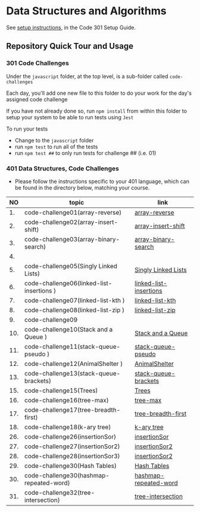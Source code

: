# Data Structures and Algorithms

See [setup instructions](https://codefellows.github.io/setup-guide/code-301/3-code-challenges), in the Code 301 Setup Guide.

## Repository Quick Tour and Usage

### 301 Code Challenges

Under the `javascript` folder, at the top level, is a sub-folder called `code-challenges`

Each day, you'll add one new file to this folder to do your work for the day's assigned code challenge

If you have not already done so, run `npm install` from within this folder to setup your system to be able to run tests using `Jest`

To run your tests

- Change to the `javascript` folder
- run `npm test` to run all of the tests
- run `npm test ##` to only run tests for challenge ## (i.e. 01)

### 401 Data Structures, Code Challenges

- Please follow the instructions specific to your 401 language, which can be 
found in the directory below, matching your course.


|  NO  |topic            |  link             |
|  -  | - | - |
| 1.  | code-challenge01(array-reverse) | [array-reverse](https://github.com/marwanrawshedh/data-structures-and-algorithms/blob/main/javascript-401/code-challenge01/README.md) |
| 2.  | code-challenge02(array-insert-shift) |  [array-insert-shift](https://github.com/marwanrawshedh/data-structures-and-algorithms/blob/main/javascript-401/code-challenge02/README.md) |
| 3.  | code-challenge03(array-binary-search)  | [array-binary-search](https://github.com/marwanrawshedh/data-structures-and-algorithms/blob/main/javascript-401/code-challenge03/README.md)  |
| 4.  |   |   |
| 5.  |  code-challenge05(Singly Linked Lists) | [Singly Linked Lists](https://github.com/marwanrawshedh/data-structures-and-algorithms/blob/main/javascript-401/code-challenge05/README.md)  |
| 6.  | code-challenge06(linked-list-insertions ) | [linked-list-insertions](https://github.com/marwanrawshedh/data-structures-and-algorithms/blob/main/javascript-401/code-challenge06/README.md)   |
| 7.  | code-challenge07(linked-list-kth ) | [linked-list-kth](https://github.com/marwanrawshedh/data-structures-and-algorithms/blob/main/javascript-401/code-challenge07/README.md)   |
| 8.  | code-challenge08(linked-list-zip ) | [linked-list-zip](https://github.com/marwanrawshedh/data-structures-and-algorithms/blob/main/javascript-401/code-challenge08/README.md)   |
| 9.  | code-challenge09 |    |
| 10.  | code-challenge10(Stack and a Queue ) | [Stack and a Queue](https://github.com/marwanrawshedh/data-structures-and-algorithms/blob/main/javascript-401/code-challenge10/README.md)   |
| 11.  | code-challenge11(stack-queue-pseudo ) | [stack-queue-pseudo](https://github.com/marwanrawshedh/data-structures-and-algorithms/blob/main/javascript-401/code-challenge11/README.md)   |
| 12.  | code-challenge12(AnimalShelter ) | [AnimalShelter](https://github.com/marwanrawshedh/data-structures-and-algorithms/blob/main/javascript-401/code-challenge12/README.md)   |
| 13.  | code-challenge13(stack-queue-brackets) | [stack-queue-brackets](https://github.com/marwanrawshedh/data-structures-and-algorithms/blob/main/javascript-401/code-challenge13/README.md)   |
| 15.  | code-challenge15(Trees) | [Trees](https://github.com/marwanrawshedh/data-structures-and-algorithms/blob/main/javascript-401/code-challenge15/README.md)   |
| 16.  | code-challenge16(tree-max) | [tree-max](https://github.com/marwanrawshedh/data-structures-and-algorithms/blob/main/javascript-401/code-challenge16/README.md)   |
| 17.  | code-challenge17(tree-breadth-first) | [tree-breadth-first](https://github.com/marwanrawshedh/data-structures-and-algorithms/blob/main/javascript-401/code-challenge17/README.md)   |
| 18.  | code-challenge18(k-ary tree) | [k-ary tree](https://github.com/marwanrawshedh/data-structures-and-algorithms/blob/main/javascript-401/code-challenge18/README.md)   |
| 26.  | code-challenge26(insertionSor) | [insertionSor](https://github.com/marwanrawshedh/data-structures-and-algorithms/blob/main/javascript-401/code-challenge26/README.md)   |
| 27.  | code-challenge27(insertionSor2) | [insertionSor2](https://github.com/marwanrawshedh/data-structures-and-algorithms/blob/main/javascript-401/code-challenge27/README.md)   |
| 28.  | code-challenge28(insertionSor3) | [insertionSor2](https://github.com/marwanrawshedh/data-structures-and-algorithms/blob/main/javascript-401/code-challenge28/README.md)   |
| 29.  | code-challenge30(Hash Tables) | [Hash Tables](https://github.com/marwanrawshedh/data-structures-and-algorithms/blob/main/javascript-401/code-challenge30/README.md)   |
| 30.  | code-challenge30(hashmap-repeated-word) | [hashmap-repeated-word](https://github.com/marwanrawshedh/data-structures-and-algorithms/blob/main/javascript-401/code-challenge31/README.md)   |
| 31.  | code-challenge32(tree-intersection) | [tree-intersection](https://github.com/marwanrawshedh/data-structures-and-algorithms/blob/main/javascript-401/code-challenge32/README.md)   |
